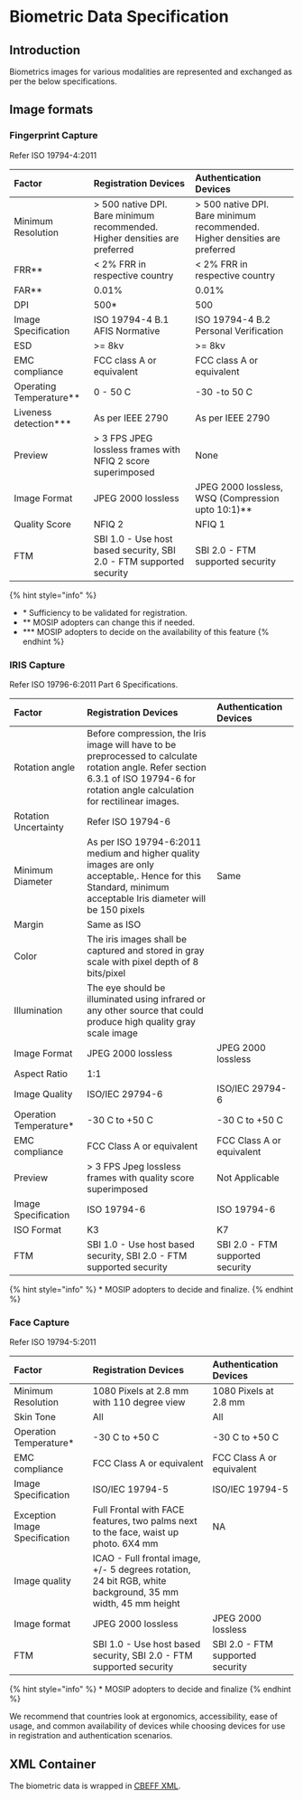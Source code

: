 # Biometric Data Specification

## Introduction

Biometrics images for various modalities are represented and exchanged as per the below specifications.

## Image formats

### Fingerprint Capture

Refer ISO 19794-4:2011

| Factor | Registration Devices | Authentication Devices |
| :--- | :--- | :--- |
| Minimum Resolution | &gt; 500 native DPI. Bare minimum recommended. Higher densities are preferred | &gt; 500 native DPI. Bare minimum recommended. Higher densities are preferred |
| FRR\*\* | &lt; 2% FRR in respective country | &lt; 2% FRR in respective country |
| FAR\*\* | 0.01% | 0.01% |
| DPI | 500\* | 500 |
| Image Specification | ISO 19794-4 B.1 AFIS Normative | ISO 19794-4 B.2 Personal Verification |
| ESD | &gt;= 8kv | &gt;= 8kv |
| EMC compliance | FCC class A or equivalent | FCC class A or equivalent |
| Operating Temperature\*\* | 0 - 50 C | -30 -to 50 C |
| Liveness detection\*\*\* | As per IEEE 2790 | As per IEEE 2790 |
| Preview | &gt; 3 FPS JPEG lossless frames with NFIQ 2 score superimposed | None |
| Image Format | JPEG 2000 lossless | JPEG 2000 lossless, WSQ \(Compression upto 10:1\)\*\* |
| Quality Score | NFIQ 2 | NFIQ 1 |
| FTM | SBI 1.0 - Use host based security, SBI 2.0 - FTM supported security | SBI 2.0 - FTM supported security |

{% hint style="info" %}
* \*  Sufficiency to be validated for registration.
* \*\*  MOSIP adopters can change this if needed.
* \*\*\*  MOSIP adopters to decide on the availability of this feature
{% endhint %}

### IRIS Capture

Refer ISO 19796-6:2011 Part 6 Specifications.

| Factor | Registration Devices | Authentication Devices |
| :--- | :--- | :--- |
| Rotation angle | Before compression, the Iris image will have to be preprocessed to calculate rotation angle. Refer section 6.3.1 of ISO 19794-6 for rotation angle calculation for rectilinear images. |  |
| Rotation Uncertainty | Refer ISO 19794-6 |  |
| Minimum Diameter | As per ISO 19794-6:2011 medium and higher quality images are only acceptable,. Hence for this Standard, minimum acceptable Iris diameter will be 150 pixels | Same |
| Margin | Same as ISO |  |
| Color | The iris images shall be captured and stored in gray scale with pixel depth of 8 bits/pixel |  |
| Illumination | The eye should be illuminated using infrared or any other source that could produce high quality gray scale image |  |
| Image Format | JPEG 2000 lossless | JPEG 2000 lossless |
| Aspect Ratio | 1:1 |  |
| Image Quality | ISO/IEC 29794-6 | ISO/IEC 29794-6 |
| Operation Temperature\* | -30 C to +50 C | -30 C to +50 C |
| EMC compliance | FCC Class A or equivalent | FCC Class A or equivalent |
| Preview | &gt; 3 FPS Jpeg lossless frames with quality score superimposed | Not Applicable |
| Image Specification | ISO 19794-6 | ISO 19794-6 |
| ISO Format | K3 | K7 |
| FTM | SBI 1.0 - Use host based security, SBI 2.0 - FTM supported security | SBI 2.0 - FTM supported security |

{% hint style="info" %}
\* MOSIP adopters to decide and finalize.
{% endhint %}

### Face Capture

Refer ISO 19794-5:2011

| Factor | Registration Devices | Authentication Devices |
| :--- | :--- | :--- |
| Minimum Resolution | 1080 Pixels at 2.8 mm with 110 degree view | 1080 Pixels at 2.8 mm |
| Skin Tone | All | All |
| Operation Temperature\* | -30 C to +50 C | -30 C to +50 C |
| EMC compliance | FCC Class A or equivalent | FCC Class A or equivalent |
| Image Specification | ISO/IEC 19794-5 | ISO/IEC 19794-5 |
| Exception Image Specification | Full Frontal with FACE features, two palms next to the face, waist up photo. 6X4 mm | NA |
| Image quality | ICAO - Full frontal image, +/- 5 degrees rotation, 24 bit RGB, white background, 35 mm width, 45 mm height |  |
| Image format | JPEG 2000 lossless | JPEG 2000 lossless |
| FTM | SBI 1.0 - Use host based security, SBI 2.0 - FTM supported security | SBI 2.0 - FTM supported security |

{% hint style="info" %}
\* MOSIP adopters to decide and finalize
{% endhint %}

We recommend that countries look at ergonomics, accessibility, ease of usage, and common availability of devices while choosing devices for use in registration and authentication scenarios.

## XML Container

The biometric data is wrapped in [CBEFF XML](cbeff-xml.md).

